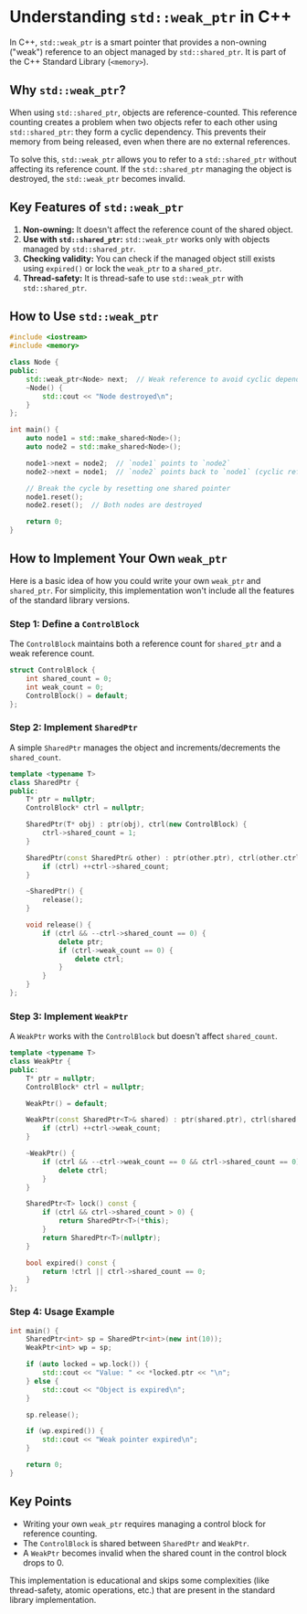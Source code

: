 
# Understanding `std::weak_ptr` in C++

In C++, `std::weak_ptr` is a smart pointer that provides a non-owning ("weak") reference to an object managed by `std::shared_ptr`. It is part of the C++ Standard Library (`<memory>`).

## Why `std::weak_ptr`?

When using `std::shared_ptr`, objects are reference-counted. This reference counting creates a problem when two objects refer to each other using `std::shared_ptr`: they form a cyclic dependency. This prevents their memory from being released, even when there are no external references.

To solve this, `std::weak_ptr` allows you to refer to a `std::shared_ptr` without affecting its reference count. If the `std::shared_ptr` managing the object is destroyed, the `std::weak_ptr` becomes invalid.

## Key Features of `std::weak_ptr`

1. **Non-owning:** It doesn't affect the reference count of the shared object.
2. **Use with `std::shared_ptr`:** `std::weak_ptr` works only with objects managed by `std::shared_ptr`.
3. **Checking validity:** You can check if the managed object still exists using `expired()` or lock the `weak_ptr` to a `shared_ptr`.
4. **Thread-safety:** It is thread-safe to use `std::weak_ptr` with `std::shared_ptr`.

## How to Use `std::weak_ptr`

```cpp
#include <iostream>
#include <memory>

class Node {
public:
    std::weak_ptr<Node> next;  // Weak reference to avoid cyclic dependency
    ~Node() {
        std::cout << "Node destroyed\n";
    }
};

int main() {
    auto node1 = std::make_shared<Node>();
    auto node2 = std::make_shared<Node>();

    node1->next = node2;  // `node1` points to `node2`
    node2->next = node1;  // `node2` points back to `node1` (cyclic reference)

    // Break the cycle by resetting one shared pointer
    node1.reset();
    node2.reset();  // Both nodes are destroyed

    return 0;
}
```

## How to Implement Your Own `weak_ptr`

Here is a basic idea of how you could write your own `weak_ptr` and `shared_ptr`. For simplicity, this implementation won't include all the features of the standard library versions.

### Step 1: Define a `ControlBlock`

The `ControlBlock` maintains both a reference count for `shared_ptr` and a weak reference count.

```cpp
struct ControlBlock {
    int shared_count = 0;
    int weak_count = 0;
    ControlBlock() = default;
};
```

### Step 2: Implement `SharedPtr`

A simple `SharedPtr` manages the object and increments/decrements the `shared_count`.

```cpp
template <typename T>
class SharedPtr {
public:
    T* ptr = nullptr;
    ControlBlock* ctrl = nullptr;

    SharedPtr(T* obj) : ptr(obj), ctrl(new ControlBlock) {
        ctrl->shared_count = 1;
    }

    SharedPtr(const SharedPtr& other) : ptr(other.ptr), ctrl(other.ctrl) {
        if (ctrl) ++ctrl->shared_count;
    }

    ~SharedPtr() {
        release();
    }

    void release() {
        if (ctrl && --ctrl->shared_count == 0) {
            delete ptr;
            if (ctrl->weak_count == 0) {
                delete ctrl;
            }
        }
    }
};
```

### Step 3: Implement `WeakPtr`

A `WeakPtr` works with the `ControlBlock` but doesn't affect `shared_count`.

```cpp
template <typename T>
class WeakPtr {
public:
    T* ptr = nullptr;
    ControlBlock* ctrl = nullptr;

    WeakPtr() = default;

    WeakPtr(const SharedPtr<T>& shared) : ptr(shared.ptr), ctrl(shared.ctrl) {
        if (ctrl) ++ctrl->weak_count;
    }

    ~WeakPtr() {
        if (ctrl && --ctrl->weak_count == 0 && ctrl->shared_count == 0) {
            delete ctrl;
        }
    }

    SharedPtr<T> lock() const {
        if (ctrl && ctrl->shared_count > 0) {
            return SharedPtr<T>(*this);
        }
        return SharedPtr<T>(nullptr);
    }

    bool expired() const {
        return !ctrl || ctrl->shared_count == 0;
    }
};
```

### Step 4: Usage Example

```cpp
int main() {
    SharedPtr<int> sp = SharedPtr<int>(new int(10));
    WeakPtr<int> wp = sp;

    if (auto locked = wp.lock()) {
        std::cout << "Value: " << *locked.ptr << "\n";
    } else {
        std::cout << "Object is expired\n";
    }

    sp.release();

    if (wp.expired()) {
        std::cout << "Weak pointer expired\n";
    }

    return 0;
}
```

## Key Points

- Writing your own `weak_ptr` requires managing a control block for reference counting.
- The `ControlBlock` is shared between `SharedPtr` and `WeakPtr`.
- A `WeakPtr` becomes invalid when the shared count in the control block drops to 0.

This implementation is educational and skips some complexities (like thread-safety, atomic operations, etc.) that are present in the standard library implementation.
